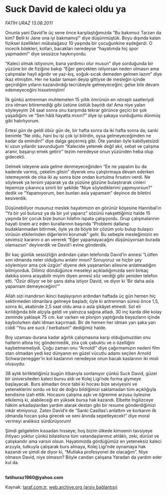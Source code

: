 # Suck David de kaleci oldu ya

*FATİH URAZ 13.08.2011*

<div class="yazi"><p>Onunla yani David’le üç sene önce karşılaştığımızda “Bu bakımsız Tarzan da kim? Belli ki Jane ona iyi bakmamış!” diye düşünmüştük. Boyu dışında kalan fiziksel özellikleri mübalağasız 10 yaşında bir çocuğunkine eşdeğerdi. O incecik bilekleri, kolları, bacakları neredeyse “hayatımda hiç spor yapmadım!” diye sessizce haykırıyordu. </p>
<p>“Kaleci olmak istiyorum, bana yardımcı olur musun” diye sorduğunda bir yüzüne bir de fiziğine bakıp “Eğer gerçekten istiyorsan neden olmasın ama çalışmalar hayli ağırdır ve yaz-kış, soğuk-sıcak demeden gelmen lazım” diye ikaz etmiştim. Her ne kadar tamam deyip gittiyse de mesleğin içinde geçirdiğim yılların kazandırdığı tecrübeyle gelmeyeceğini; gelse bile devam edemeyeceğini hissetmiştim!</p>
<p>İlk günkü antrenman muhtemelen 15 yıllık ömrünün en ıstıraplı saatleriydi zira idmanı bitiremediği gibi üstüne üstlük bayıldı da! Ama niye yalan söyleyeyim 24 saat sonra onu karşımda tekrar görünce geçici bir şok yaşadığımı ve “Sen hâlâ hayatta mısın?” diye işi şakaya vurduğumu dünmüş gibi hatırlıyorum.</p>
<p>Ertesi gün de geldi öbür gün de, bir hafta sonra da iki hafta sonra da; sanki benimle “Ne oldu, hani bu işi çok iyi bilirdin, oysa gelmeyeceğimden ne kadar da emindin!” diye dalga geçermiş gibi. Öte yandan öyle kabiliyetsizdi ki uzun yıllardır savunduğum “Kalecide yetenek değil akıl, sebat ve çalışma aranır, başarıyı emek getirir” tezim neredeyse onun yüzünden heba olup gidecekti.</p>
<p>Gelmek isteyene asla gelme denmeyeceğinden “Ee ne yapalım bu da kaderde varmış, çekelim gitsin” diyerek onu çalıştırmaya devam ederken istemeyerek de olsa iki ay sonra bize ondan kurtulma fırsatını verdi. Ne söylesek ya tersini yaparak ya da yüzüne gözüne bulaştırarak cinleri tepemize çıkarınca sinirli bir şekilde “Niye söylediklerimi yapmıyorsun?” dedik ve “Yapamıyorum, ben bunları asla yapamam” deyince de biletini kesiverdik. </p>
<p>Düşünebiliyor musunuz meslek hayatımızın en görünür köşesine Hannibal’ın “Ya bir yol buluruz ya da bir yol yaparız” sözünü nakşettiğimiz halde 15 yaşında bir çocuk bize bunun hilafını ispata çalışıyordu. Grup çalışmalarının hayati önem arz eden kurallarının başında “Problemi dallanıp budaklanmadan bitirmek, öyle ya da böyle bir çözüm yolu bulup bulaşıcı virüsün etkilerinden diğerlerini korumak” gelir. Bu sebeple mesleğimizin en sevimsiz kararını o an vererek “Eğer yapamayacağını düşünüyorsan burada olamazsın” deyiverdik ve David’i evine gönderdik.</p>
<p>Bir kaç günlük sessizliğin ardından çalan telefonda David’in annesi “Lütfen son idmanda neler olduğunu anlatır mısın? Soruyoruz ve hiçbir şey söylemiyor ama çok üzgün” diyene dek yaşananları ailesine anlatmadığını bilmiyorduk. Dilimiz döndüğünce meseleyi açıkladığımızda seni birkaç dakika sonra arayabilir miyim diyen annesi söz verdiği gibi yeniden telefon etti. “Özür diliyor ve bir şans daha istiyor David, ve diyor ki ‘Bir daha asla yapamam demeyeceğim!’”</p>
<p>Allah sizi inandırsın ikinci başlayışının ardından haftada üç gün hemen hiç sektirmeden idmanlara gelmeye başladı; öyle ki antrenman süresi önce 1,5, sonra iki, akabinde 2,5 saat oldu ama o asla şikâyet etmedi. Sol eli kırıldığında bile alçıyla geldi ve yalnızca sağına atladı. 30 inç karda dile kolay zeminde yaklaşık 75 cm. kar varken ve plonjon yaptığında beyazların içinde kaybolurken dahi idman kaçırmadı. Bir de hemen her idman yarı şaka yarı ciddi “You are suck / berbatsın!” dediğimiz halde.</p>
<p>Boy uzaması durana kadar ağırlık çalışmasına karşı olduğumuzdan onu halterin altına hiç göndermedik, zira çok çabuktu ve o özelliğini kaybetmemeliydi. Çoğu zaman onu “Arnold!” diye çağırmamızın nedeni film starı olmadan yedi kez dünyanın en güzel vücutlu adamı seçilen Arnold Schwarzenegger’in kol kaslarının neredeyse onun bacak kaslarının iki misli oluşuydu.</p>
<p>38 aylık birlikteliğimiz bugün itibarıyla sonlanıyor çünkü Suck David, güzel bir üniversiteden kaleci bursu aldı ve Kolej Ligi’nde forma giymeye başlayacak. Burs almadan önce tabii ki hocası bize seviyesini ve yeteneklerini sordu ve biz de doğru bildiğimizi saklamadan tüm açıklığıyla kendisine izah ettik. Hocasını çalışma aşkı ve öğrenme arzusu öylesine etkilemiş ki, alabileceği en yüksek bursa hak kazandı. Elbette İngilizceye hâkim arkadaşlardan yardım alarak destan gibi bir resume gönderdiğimizi inkâr etmiyoruz. Zaten David’e de “Sanki Casillas’ı anlattım ve korkarım ilk idmanda hocan şoka girecek ve seni ânında sepetleyecek!” diye moral vermeyi aralıksız sürdürüyorum!</p>
<p>Şimdi gelgelelim kıssadan hisseye; hoş bizim ülkede kimsenin tavsiyeye ihtiyacı yoktur çünkü bilaistisna tüm vatandaşlarımız ahlâklı, zeki, dürüst ve çalışkandır ama varsın olsun. Hayatımızda gördüğümüz en yeteneksiz kaleci arzuyla, tutkuyla çalışarak burs almaya, Kolej Ligi’nde oynamaya hak kazandı ve şimdi de diyor ki, “Mutlaka profesyonel de olacağım”. Niye olmasın David, niye olmasın? Böyle candan çalışana Yaradan da yardım eder kul da.</p>
<p><b><br/>fatihuraz1960@yahoo.com</b></p>
</div>

Kaynak: [taraf.com.tr](http://www.taraf.com.tr/fatih-uraz-2/makale-suck-david-de-kaleci-oldu-ya.htm), [web.archive.org (arşiv bağlantısı)](http://web.archive.org/web/20131107125921/http://www.taraf.com.tr/fatih-uraz-2/makale-suck-david-de-kaleci-oldu-ya.htm)
